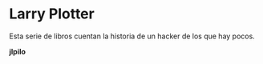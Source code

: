 # Larry Plotter


Esta serie de libros cuentan la historia de un hacker de los que hay pocos.

**jlpilo**
